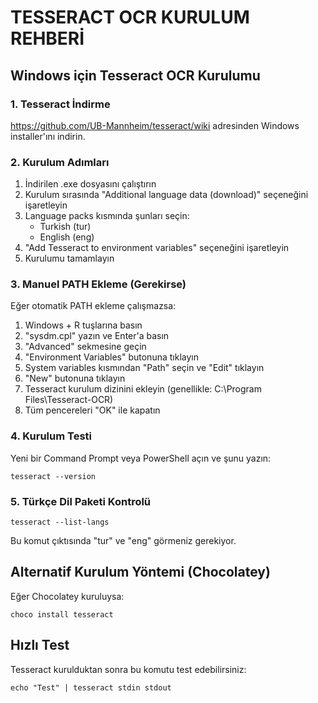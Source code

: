 # TESSERACT OCR KURULUM REHBERİ

## Windows için Tesseract OCR Kurulumu

### 1. Tesseract İndirme
https://github.com/UB-Mannheim/tesseract/wiki adresinden Windows installer'ını indirin.

### 2. Kurulum Adımları
1. İndirilen .exe dosyasını çalıştırın
2. Kurulum sırasında "Additional language data (download)" seçeneğini işaretleyin
3. Language packs kısmında şunları seçin:
   - Turkish (tur)
   - English (eng)
4. "Add Tesseract to environment variables" seçeneğini işaretleyin
5. Kurulumu tamamlayın

### 3. Manuel PATH Ekleme (Gerekirse)
Eğer otomatik PATH ekleme çalışmazsa:
1. Windows + R tuşlarına basın
2. "sysdm.cpl" yazın ve Enter'a basın
3. "Advanced" sekmesine geçin
4. "Environment Variables" butonuna tıklayın
5. System variables kısmından "Path" seçin ve "Edit" tıklayın
6. "New" butonuna tıklayın
7. Tesseract kurulum dizinini ekleyin (genellikle: C:\Program Files\Tesseract-OCR)
8. Tüm pencereleri "OK" ile kapatın

### 4. Kurulum Testi
Yeni bir Command Prompt veya PowerShell açın ve şunu yazın:
```
tesseract --version
```

### 5. Türkçe Dil Paketi Kontrolü
```
tesseract --list-langs
```
Bu komut çıktısında "tur" ve "eng" görmeniz gerekiyor.

## Alternatif Kurulum Yöntemi (Chocolatey)
Eğer Chocolatey kuruluysa:
```
choco install tesseract
```

## Hızlı Test
Tesseract kurulduktan sonra bu komutu test edebilirsiniz:
```
echo "Test" | tesseract stdin stdout
```